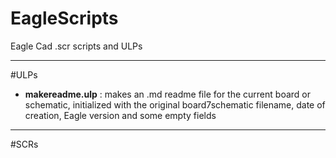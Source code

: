 # EagleScripts
Eagle Cad .scr scripts and ULPs

---
#ULPs

 - **makereadme.ulp** : makes an .md readme file for the current board or schematic, initialized with the original board7schematic filename, date of creation, Eagle version and some empty fields

---
#SCRs
